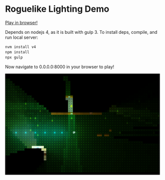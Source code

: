 # Roguelike Lighting Demo

[Play in browser!](https://games.gridbugs.org/roguelike-lighting-demo/)

Depends on nodejs 4, as it is built with gulp 3. To install deps, compile, and run local server:
```bash
nvm install v4
npm install
npx gulp
```

Now navigate to 0.0.0.0:8000 in your browser to play!

![screenshot](screenshot.png)
